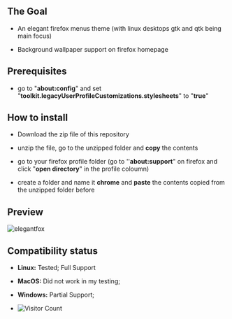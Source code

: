 ## The Goal

- An elegant firefox menus theme (with linux desktops gtk and qtk being main focus)

- Background wallpaper support on firefox homepage

## Prerequisites

- go to "**about:config**" and set "**toolkit.legacyUserProfileCustomizations.stylesheets**" to "**true**"

## How to install

- Download the zip file of this repository

- unzip the file, go to the unzipped folder and **copy** the contents

- go to your firefox profile folder (go to ''**about:support**" on firefox and click "**open directory**" in the profile coloumn)

- create a folder and name it **chrome** and **paste** the contents copied from the unzipped folder before

## Preview

![elegantfox](https://github.com/user-attachments/assets/8a27d7b4-bef6-40ae-9897-a26e739f722c)


## Compatibility status

- **Linux:** Tested; Full Support

- **MacOS:** Did not work in my testing;

- **Windows:** Partial Support;

- ![Visitor Count](https://profile-counter.glitch.me/{ayushhroyy}/count.svg)

